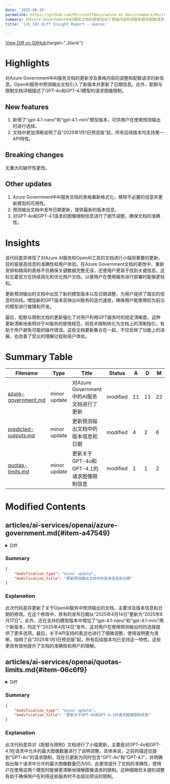 ```yaml
---
date: '2025-06-18'
permalink: https://github.com/MicrosoftDocs/azure-ai-docs/compare/MicrosoftDocs:ba67d73...MicrosoftDocs:2e48ee2
summary: 对Azure Government中AI服务文档的更新包括了表格内容的调整和新的配额请求信息。OpenAI服务的预测输出文档引入了新版本并更新了日期，同时详细描述了GPT-4o和GPT-4.1模型的请求图像限制。新增了“gpt-4.1-nano”和“gpt-4.1-mini”模型供用户选择，并清晰说明了从“2025年1月1日预览版”起，所有后续版本支持某一API特性。没有重大的破坏性更改。文档更新致力于提升信息的准确性和用户体验，使得用户在使用服务进行部署时更加方便。
title: '[zh_CN] Diff Insight Report - openai'

---
```


[View Diff on GitHub](https://github.com/MicrosoftDocs/azure-ai-docs/compare/MicrosoftDocs:ba67d73...MicrosoftDocs:2e48ee2){target="_blank"}

# Highlights
对Azure Government中AI服务文档的更新涉及表格内容的调整和配额请求的新信息。OpenAI服务中预测输出文档引入了新版本并更新了日期信息。此外，配额与限制文档详细描述了GPT-4o和GPT-4.1模型的请求图像限制。

## New features
1. 新增了“gpt-4.1-nano”和“gpt-4.1-mini”模型版本，可供用户在使用预测输出时进行选择。
2. 文档中更加清晰说明了自“2025年1月1日预览版”起，所有后续版本均支持某一API特性。

## Breaking changes
无重大的破坏性更改。

## Other updates
1. Azure Government中AI服务文档的表格重新格式化，移除不必要的信息并更新模型的可用性。
2. 预测输出文档中发布日期更新，提供最新的版本信息。
3. 对GPT-4o和GPT-4.1请求的图像限制信息进行了细节调整，确保文档的准确性。

# Insights
该代码差异体现了对Azure AI服务和OpenAI工具的文档进行小幅但重要的更新，目的是提高信息的准确性和用户体验。在Azure Government文档的更改中，重新安排和精简的表格不仅确保关键数据完整无误，还使用户更易于找到关键信息。这标志着官方在持续简化和优化用户文档，以便用户在使用服务进行部署时能够更轻松。

更新预测输出的文档中出现了新的模型版本以及日期调整，为用户提供了踏实的信息时间线。增加新的GPT版本反映出AI服务的迭代速度，确保用户能使用较为前沿的模型进行推理和开发。

最后，配额与限制文档的更新强化了对用户利用GPT服务时的规定清晰度。这种更新清晰地表明对于AI服务的使用规范，将技术限制转化为文档上的清晰指引，有助于用户避免可能的操作错误。这些文档更新集合在一起，不仅反映了功能上的进展，也改善了受众的理解过程和用户体验。

# Summary Table
|  Filename  | Type |    Title    | Status | A  | D  | M  |
|------------|------|-------------|--------|----|----|----|
| [azure-government.md](#item-a47549) | minor update | 对Azure Government中的AI服务文档进行了更新 | modified | 11 | 11 | 22 | 
| [predicted-outputs.md](#item-212eb9) | minor update | 更新预测输出文档中的版本信息和日期 | modified | 4 | 2 | 6 | 
| [quotas-limits.md](#item-06c6f9) | minor update | 更新关于GPT-4o和GPT-4.1的请求图像限制信息 | modified | 1 | 1 | 2 | 


# Modified Contents
## articles/ai-services/openai/azure-government.md{#item-a47549}

<details>
<summary>Diff</summary>
````diff
@@ -26,10 +26,10 @@ The following sections show model availability by region and deployment type. Mo
 <br>
 
 ## Standard deployment model availability
-|   **Region**  | **o3-mini USGov DataZone** | **gpt-4o**, **2024-05-13** | **gpt-4o-mini**, **2024-07-18** | **gpt-4**, **1106-Preview** | **gpt-35-turbo**, **0125** | **text-embedding-3-large**, **1** | **text-embedding-3-small**, **1** | **text-embedding-ada-002**, **2** |
-|:--------------|:--------------------------:|:--------------------------:|:-------------------------------:|:---------------------------:|:--------------------------:|:---------------------------------:|:---------------------------------:|:---------------------------------:|
-| usgovarizona  | ✅ | ✅ | ✅ | ✅ | ✅ | ✅ | ✅ | ✅ |
-| usgovvirginia | ✅ | ✅ | -  | ✅ | ✅ | - | - | ✅ |
+|   **Region**  | **o3-mini USGov DataZone** | **gpt-4o**, **2024-05-13** | **gpt-4o-mini**, **2024-07-18** | **gpt-35-turbo**, **0125** | **text-embedding-3-large**, **1** | **text-embedding-3-small**, **1** | **text-embedding-ada-002**, **2** |
+|:--------------|:--------------------------:|:--------------------------:|:-------------------------------:|:--------------------------:|:---------------------------------:|:---------------------------------:|:---------------------------------:|
+| usgovarizona  | ✅ | ✅ | ✅ | ✅ | ✅ | ✅ | ✅ |
+| usgovvirginia | ✅ | ✅ | -  | ✅ | - | - | ✅ |
 
 * USGov DataZone provides access to the model from both usgovarizona and usgovvirginia.
 * Data stored at rest remains in the designated Azure region of the resource.
@@ -39,17 +39,17 @@ Data zone standard deployments are available in the same Azure OpenAI resource a
 
 To request quota increases for these models, submit a request at [https://aka.ms/AOAIGovQuota](https://aka.ms/AOAIGovQuota). Note the following maximum quota limits allowed via that form:
 
-| **gpt-4o** | **gpt-4o-mini** | **gpt-4** | **gpt-35-turbo** | **text-embedding-3-large** | **text-embedding-ada-002**|
-|:----------:|:---------------:|:---------:|:----------------:|:--------------------------:|:-------------------------:|
-|    300k    |      600k       |    200k   |      500k        |            700k            |           700k            |
+| **gpt-4o** | **gpt-4o-mini** | **gpt-35-turbo** | **text-embedding-3-large** | **text-embedding-ada-002**|
+|:----------:|:---------------:|:----------------:|:--------------------------:|:-------------------------:|
+|    300k    |      600k       |      500k        |            700k            |           700k            |
 
 <br>
 
 ## Provisioned deployment model availability
-|   **Region**  | **gpt-4o**, **2024-05-13** | **gpt-4o-mini**, **2024-07-18** | **gpt-4**, **1106-Preview** | **gpt-35-turbo**, **0125** |
-|:--------------|:--------------------------:|:-------------------------------:|:---------------------------:|:--------------------------:|
-| usgovarizona  | ✅ | - | - | ✅ |
-| usgovvirginia | ✅ | - | - | ✅ |
+|   **Region**  | **gpt-4o**, **2024-05-13** | **gpt-4o-mini**, **2024-07-18** | **gpt-35-turbo**, **0125** |
+|:--------------|:--------------------------:|:-------------------------------:|:--------------------------:|
+| usgovarizona  | ✅ | - | ✅ |
+| usgovvirginia | ✅ | - | ✅ |
 
 <br>
 
````
</details>

### Summary

```json
{
    "modification_type": "minor update",
    "modification_title": "对Azure Government中的AI服务文档进行了更新"
}
```

### Explanation
该代码差异反映了对Azure Government中的AI服务文档的更新，主要涉及表格内容的修改。具体来说，这次修改中增加了11行，同时也删除了11行，使得总的更改量达到22行。文档中的模型可用性表格进行了重新格式化和简化，移除了一些不必要的信息，同时确保了所有关键数据的完整性。例如，原先的“gpt-4”和“gpt-4o-mini”模型在几个区域的可用性进行了调整和更正。此外，还更新了有关配额请求的信息，以确保用户能够了解最新的配额限制。这些更改改善了文档的可读性和准确性，使得用户更容易访问和理解所需的信息。

## articles/ai-services/openai/how-to/predicted-outputs.md{#item-212eb9}

<details>
<summary>Diff</summary>
````diff
@@ -6,7 +6,7 @@ services: cognitive-services
 manager: nitinme
 ms.service: azure-ai-openai
 ms.topic: how-to
-ms.date: 04/14/2025
+ms.date: 06/17/2025
 author: mrbullwinkle
 ms.author: mbullwin
 recommendations: false
@@ -22,10 +22,12 @@ Predicted outputs can improve model response latency for chat completions calls
 - `gpt-4o` version: `2024-08-06`
 - `gpt-4o` version: `2024-11-20`
 - `gpt-4.1` version: `2025-04-14`
+- `gpt-4.1-nano` version: `2025-04-14`
+- `gpt-4.1-mini` version: `2025-04-14`
 
 ## API support
 
-- `2025-01-01-preview`
+First introduced in `2025-01-01-preview`. Supported in all subsequent releases. 
 
 ## Unsupported features
 
````
</details>

### Summary

```json
{
    "modification_type": "minor update",
    "modification_title": "更新预测输出文档中的版本信息和日期"
}
```

### Explanation
此次代码差异更新了关于OpenAI服务中预测输出的文档，主要涉及版本信息和日期的修改。在这个修改中，原有的发布日期从“2025年4月14日”更新为“2025年6月17日”。此外，还在支持的模型版本中增加了“gpt-4.1-nano”和“gpt-4.1-mini”两个新版本，均定于“2025年4月14日”发布，这对用户在使用预测输出时的选择提供了更多选项。最后，关于API支持的表述也进行了细微调整，使得说明更为清晰，指明了自“2025年1月1日预览版”起，所有后续版本均已支持这一特性。这些更改有效地提升了文档的准确性和用户的理解。

## articles/ai-services/openai/quotas-limits.md{#item-06c6f9}

<details>
<summary>Diff</summary>
````diff
@@ -49,7 +49,7 @@ The following sections provide you with a quick guide to the default quotas and
 | Max file size for Assistants & fine-tuning | 512 MB<br/><br/>200 MB via [Azure AI Foundry portal](https://ai.azure.com/?cid=learnDocs) |
 | Max size for all uploaded files for Assistants |200 GB |
 | Assistants token limit | 2,000,000 token limit |
-| GPT-4o max images per request (# of images in the messages array/conversation history) | 50 |
+| GPT-4o and GPT-4.1 max images per request (# of images in the messages array/conversation history) | 50 |
 | GPT-4 `vision-preview` & GPT-4 `turbo-2024-04-09` default max tokens | 16 <br><br> Increase the `max_tokens` parameter value to avoid truncated responses. GPT-4o max tokens defaults to 4096. |
 | Max number of custom headers in API requests<sup>1</sup> | 10 |
 | Message character limit | 1048576 |
````
</details>

### Summary

```json
{
    "modification_type": "minor update",
    "modification_title": "更新关于GPT-4o和GPT-4.1的请求图像限制信息"
}
```

### Explanation
此次代码差异对《配额与限制》文档进行了小幅更新，主要是对GPT-4o和GPT-4.1在请求中允许的最大图像数量进行了说明调整。具体来说，之前的描述仅提到“GPT-4o”的请求限制，现在已更新为同时包含“GPT-4o”和“GPT-4.1”，并明确指出每个请求中允许的最大图像数量仍为50。此更改提升了文档的准确性，使用户在使用这两个模型时能够更清晰地理解图像请求的限制。这种细微但关键的调整有助于确保用户在利用这些服务时不会超出预设的限制。


